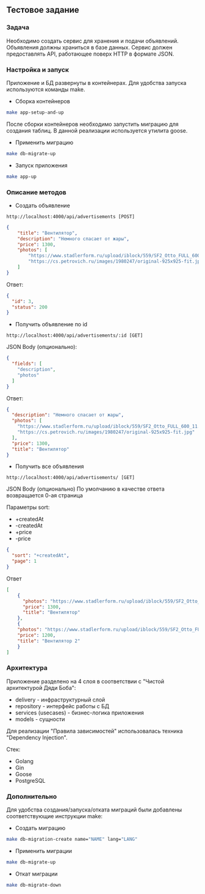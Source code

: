 ## Тестовое задание
### Задача

Необходимо создать сервис для хранения и подачи объявлений. Объявления должны храниться в базе данных. Сервис должен предоставлять API, работающее поверх HTTP в формате JSON.

### Настройка и запуск

Приложение и БД развернуты в контейнерах. Для удобства запуска используются команды make.

* Сборка контейнеров

```bash
make app-setup-and-up
```

После сборки контейнеров необходимо запустить миграцию для создания таблиц.
В данной реализации используется утилита goose.

* Применить миграцию

```bash
make db-migrate-up
```

* Запуск приложения

```bash
make app-up
```

### Описание методов

* Создать объявление
```http request
http://localhost:4000/api/advertisements [POST]
```
```json
{
	"title": "Вентилятор",
	"description": "Немного спасает от жары",
	"price": 1300,
	"photos": [
		"https://www.stadlerform.ru/upload/iblock/559/SF2_Otto_FULL_600_11.jpg",
		"https://cs.petrovich.ru/images/1980247/original-925x925-fit.jpg"
	]
}
```

Ответ:
```json
{
  "id": 3,
  "status": 200
}
```

* Получить объявление по id
```http request
http://localhost:4000/api/advertisements/:id [GET]
```

JSON Body (опционально):
```json
{
  "fields": [
    "description",
    "photos"
  ]
}
```

Ответ:
```json
{
  "description": "Немного спасает от жары",
  "photos": [
    "https://www.stadlerform.ru/upload/iblock/559/SF2_Otto_FULL_600_11.jpg",
    "https://cs.petrovich.ru/images/1980247/original-925x925-fit.jpg"
  ],
  "price": 1300,
  "title": "Вентилятор"
}
```

* Получить все объявления
```http request
http://localhost:4000/api/advertisements/ [GET]
```

JSON Body (опционально)
По умолчанию в качестве ответа возвращается 0-ая страница

Параметры sort:
* +createdAt
* -createdAt
* +price
* -price

```json
{
  "sort": "+createdAt",
  "page": 1
}
```

Ответ
```json
[
    {
      "photos": "https://www.stadlerform.ru/upload/iblock/559/SF2_Otto_FULL_600_11.jpg",
      "price": 1300,
      "title": "Вентилятор"
    },
    {
    "photos": "https://www.stadlerform.ru/upload/iblock/559/SF2_Otto_FULL_600_11.jpg",
    "price": 1200,
    "title": "Вентилятор 2"
    }
]
```

### Архитектура 

Приложение разделено на 4 слоя в соответствии с "Чистой архитектурой Дяди Боба":
* delivery - инфраструктурный слой
* repository - интерфейс работы с БД
* services (usecases) - бизнес-логика приложения
* models - сущности

Для реализации "Правила зависимостей" использовалась техника "Dependency Injection".

Стек:

* Golang
* Gin
* Goose
* PostgreSQL

### Дополнительно

Для удобства создания/запуска/отката миграций были добавлены соответствующие инструкции make:

* Создать миграцию
```bash
make db-migration-create name="NAME" lang="LANG"
```

* Применить миграции
```bash
make db-migrate-up
```

* Откат миграции
```bash
make db-migrate-down
```



